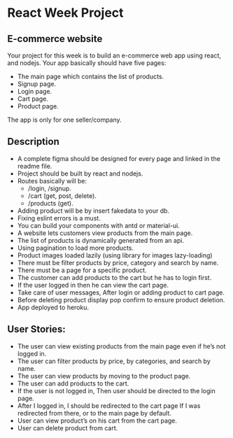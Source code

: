 # React Week Project

## E-commerce website

Your project for this week is to build an e-commerce web app using react, and nodejs. Your app basically should have five pages: 
- The main page which contains the list of products.
- Signup page.
- Login page.
- Cart page.
- Product page.

The app is only for one seller/company.

## Description
- A complete figma should be designed for every page and linked in the readme file.
- Project should be built by react and nodejs.
- Routes basically will be:
  - /login, /signup.
  - /cart (get, post, delete).
  - /products (get).
- Adding product will be by insert fakedata to your db.
- Fixing eslint errors is a must.
- You can build your components with antd or material-ui.
- A website lets customers view products from the main page.
- The list of products is dynamically generated from an api.
- Using pagination to load more products.
- Product images loaded lazily (using library for images lazy-loading)
- There must be filter products by price, category and search by name.
- There must be a page for a specific product.
- The customer can add products to the cart but he has to login first.
- If the user logged in then he can view the cart page.
- Take care of user messages, After login or adding product to cart page.
- Before deleting product display pop confirm to ensure product deletion.
- App deployed to heroku. 

## User Stories:
- The user can view existing products from the main page even if he’s not logged in.
- The user can filter products by price, by categories, and search by name.
- The user can view products by moving to the product page.
- The user can add products to the cart.
- If the user is not logged in, Then user should be directed to the login page.
- After I logged in, I should be redirected to the cart page If I was redirected from there, or to the main page by default.
- User can view product’s on his cart from the cart page.
- User can delete product from cart.
 